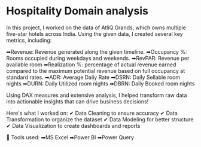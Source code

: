 # Hospitality Domain analysis

In this project, I worked on the data of AtliQ Grands, which owns multiple five-star hotels across India. Using the given data, I created several key metrics, including:

➡Revenue: Revenue generated along the given timeline.
➡Occupancy %: Rooms occupied during weekdays and weekends.
➡RevPAR: Revenue per available room
➡Realization %: percentage of actual revenue earned compared to the maximum potential revenue based on full occupancy at standard rates.
➡ADR: Average Daily Rate
➡DSRN: Daily Sellable room nights 
➡DURN: Daily Utilized room nights
➡DBRN: Daily Booked room nights

Using DAX measures and extensive analysis, I helped transform raw data into actionable insights that can drive business decisions!

 Here's what I worked on:
✔ Data Cleaning to ensure accuracy
✔ Data Transformation to organize the dataset
✔ Data Modeling for better structure
✔ Data Visualization to create dashboards and reports

🔧 Tools used:
➡MS Excel
➡Power BI
➡Power Query
